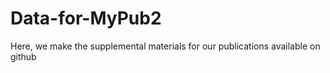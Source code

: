 # Data-for-MyPub2

Here, we make the supplemental materials for our publications available on github
